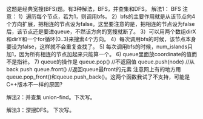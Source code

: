 这题是经典宽搜(BFS)题。有3种解法，BFS，并查集和DFS。 
解法1： BFS 
注意： 
1）遍历每个节点，若为1，则调用bfs。 
2）bfs的主要作用就是从该节点向4个方向扩展，把相连的节点设为false。这里要注意的是，把相连的节点设为false后，该节点还是要进queue，不然该方向的宽搜就断了。 
3）可以用两个数组dirX和dirY和一个for循环(0..3)来搜索4个方向。 
4）每次调用bfs的时候，该节点本身要设为false，这样就不会重复查找了。 
5) 每次调用bfs的时候，num_islands只加1，因为所有相连的节点加起来只能算一个。 
6) queue里面放coordinate的值而不是指针。 
7) queue的操作是 
queue.pop() //不返回值 
queue.push(node) //从back push 
queue.front() //返回queue最front的元素 
注意网上有的地方用queue.pop_front()和queue.push_back()。这两个函数我试了不支持，可能是C++版本不一样的原因?

解法2：并查集 union-find。下次写。

解法3：深搜DFS。 下次写。